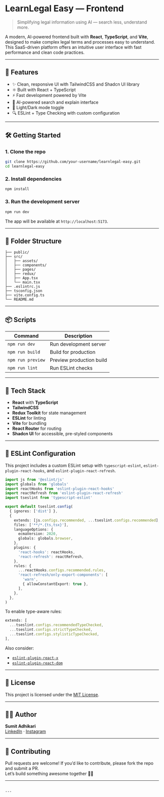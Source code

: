 
# LearnLegal Easy — Frontend

> Simplifying legal information using AI — search less, understand more.

A modern, AI-powered frontend built with **React**, **TypeScript**, and **Vite**, designed to make complex legal terms and processes easy to understand. This SaaS-driven platform offers an intuitive user interface with fast performance and clean code practices.

---

## 🚀 Features

- ✨ Clean, responsive UI with TailwindCSS and Shadcn UI library
- ⚛️ Built with React + TypeScript
- ⚡️ Fast development powered by Vite
- 🎯 AI-powered search and explain interface
- 🌙 Light/Dark mode toggle
- 🔍 ESLint + Type Checking with custom configuration

---

## 🛠️ Getting Started

### 1. Clone the repo

```bash
git clone https://github.com/your-username/learnlegal-easy.git
cd learnlegal-easy
```

### 2. Install dependencies

```bash
npm install
```

### 3. Run the development server

```bash
npm run dev
```

The app will be available at `http://localhost:5173`.

---

## 🧱 Folder Structure

```
├── public/
├── src/
│   ├── assets/
│   ├── components/
│   ├── pages/
│   ├── redux/
│   ├── App.tsx
│   └── main.tsx
├── .eslintrc.js
├── tsconfig.json
├── vite.config.ts
└── README.md
```

---

## 📦 Scripts

| Command           | Description               |
| ---------------- | ------------------------- |
| `npm run dev`     | Run development server    |
| `npm run build`   | Build for production      |
| `npm run preview` | Preview production build  |
| `npm run lint`    | Run ESLint checks         |

---

## 🧠 Tech Stack

- **React** with **TypeScript**
- **TailwindCSS**
- **Redux Toolkit** for state management
- **ESLint** for linting
- **Vite** for bundling
- **React Router** for routing
- **Shadcn UI** for accessible, pre-styled components

---

## 🧹 ESLint Configuration

This project includes a custom ESLint setup with `typescript-eslint`, `eslint-plugin-react-hooks`, and `eslint-plugin-react-refresh`.

```ts
import js from '@eslint/js'
import globals from 'globals'
import reactHooks from 'eslint-plugin-react-hooks'
import reactRefresh from 'eslint-plugin-react-refresh'
import tseslint from 'typescript-eslint'

export default tseslint.config(
  { ignores: ['dist'] },
  {
    extends: [js.configs.recommended, ...tseslint.configs.recommended],
    files: ['**/*.{ts,tsx}'],
    languageOptions: {
      ecmaVersion: 2020,
      globals: globals.browser,
    },
    plugins: {
      'react-hooks': reactHooks,
      'react-refresh': reactRefresh,
    },
    rules: {
      ...reactHooks.configs.recommended.rules,
      'react-refresh/only-export-components': [
        'warn',
        { allowConstantExport: true },
      ],
    },
  },
)
```

To enable type-aware rules:

```ts
extends: [
  ...tseslint.configs.recommendedTypeChecked,
  ...tseslint.configs.strictTypeChecked,
  ...tseslint.configs.stylisticTypeChecked,
],
```

Also consider:

- [`eslint-plugin-react-x`](https://github.com/Rel1cx/eslint-react/tree/main/packages/plugins/eslint-plugin-react-x)
- [`eslint-plugin-react-dom`](https://github.com/Rel1cx/eslint-react/tree/main/packages/plugins/eslint-plugin-react-dom)

---

## 📄 License

This project is licensed under the [MIT License](./LICENSE).

---

## 👨‍💻 Author

**Sumit Adhikari**  
[LinkedIn](https://www.linkedin.com/in/Sad2004) · [Instagram](https://instagram.com/Sonic_blizard)

---

## 🤝 Contributing

Pull requests are welcome! If you’d like to contribute, please fork the repo and submit a PR.  
Let’s build something awesome together 💼✨

---
```

---
